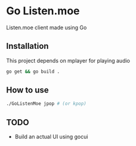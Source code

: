 # Go Listen.moe
Listen.moe client made using Go

## Installation
This project depends on mplayer for playing audio

```bash
go get && go build .
```

## How to use
```bash
./GoListenMoe jpop # (or kpop)
```

## TODO
* Build an actual UI using gocui
